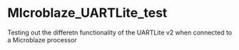 # MIcroblaze_UARTLite_test
Testing out the differetn functionality of the UARTLite v2 when connected to a Microblaze processor
